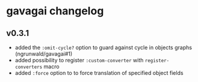 # gavagai changelog

## v0.3.1

  - added the `:omit-cycle?` option to guard against cycle in objects graphs (ngrunwald/gavagai#1)
  - added possibility to register `:custom-converter` with `register-converters` macro
  - added `:force` option to to force translation of specified object fields
